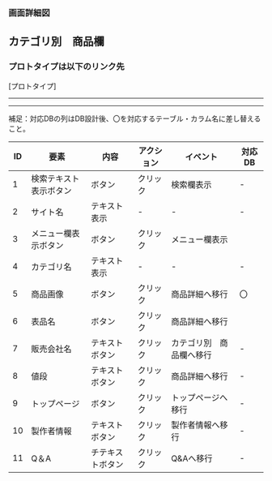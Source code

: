 ### 画面詳細図
## カテゴリ別　商品欄
### プロトタイプは以下のリンク先
[プロトタイプ]
*****

*****
補足：対応DBの列はDB設計後、〇を対応するテーブル・カラム名に差し替えること。

|ID|要素|内容|アクション|イベント|対応DB|
|--|----|----|----------|--------|-----|
|1|検索テキスト表示ボタン|ボタン|クリック|検索欄表示|-|
|2|サイト名|テキスト表示|-|-      |-    |
|3|メニュー欄表示ボタン|ボタン|クリック|メニュー欄表示||
|4|カテゴリ名|テキスト表示|-|-     |-|
|5|商品画像|ボタン|クリック|商品詳細へ移行|〇|
|6|表品名|ボタン|クリック|商品詳細へ移行||
|7|販売会社名|テキストボタン|クリック|カテゴリ別　商品欄へ移行|-|
|8|値段|テキストボタン|クリック|商品詳細へ移行|-|
|9|トップページ|ボタン|クリック|トップページへ移行|-|
|10|製作者情報|テキストボタン|クリック|製作者情報へ移行|-    |
|11|Q＆A|チテキストボタン|クリック|Q&Aへ移行|-|



